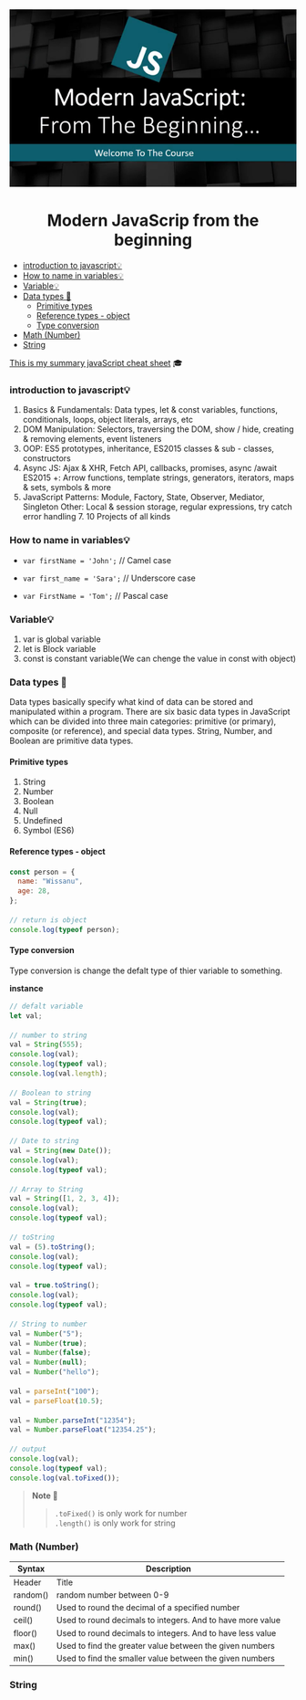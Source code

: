 <div align = "center" >
  <img src = "img/banner.png" alt = "javaScritp banner" >
  <h1 > Modern JavaScrip from the beginning </h1> 
</div >

- [introduction to javascript💡](#introduction-to-javascript)
- [How to name in variables💡](#how-to-name-in-variables)
- [Variable💡](#variable)
- [Data types 📄](#data-types-)
  - [Primitive types](#primitive-types)
  - [Reference types - object](#reference-types---object)
  - [Type conversion](#type-conversion)
- [Math (Number)](#math-number)
- [String](#string)

[This is my summary javaScript cheat sheet](https://docs.google.com/spreadsheets/d/15doGb6DQk_ULSSX6rGCPuz110nyPoUi35FM1fwBvT_s/edit?usp=sharing) 🎓

### introduction to javascript💡

1. Basics & Fundamentals: Data types, let & const variables, functions, conditionals, loops, object literals, arrays, etc
2. DOM Manipulation: Selectors, traversing the DOM, show / hide, creating & removing elements, event listeners
3. OOP: ES5 prototypes, inheritance, ES2015 classes & sub - classes, constructors
4. Async JS: Ajax & XHR, Fetch API, callbacks, promises, async /await ES2015 +: Arrow functions, template strings, generators, iterators, maps & sets, symbols & more
5. JavaScript Patterns: Module, Factory, State, Observer, Mediator, Singleton Other: Local & session storage, regular expressions, try catch error handling 7. 10 Projects of all kinds

### How to name in variables💡

- `var firstName = 'John';` // Camel case

- `var first_name = 'Sara';` // Underscore case

- `var FirstName = 'Tom';` // Pascal case

### Variable💡

1. var is global variable
2. let is Block variable
3. const is constant variable(We can chenge the value in const with object)

### Data types 📄

Data types basically specify what kind of data can be stored and manipulated within a program. There are six basic data types in JavaScript which can be divided into three main categories: primitive (or primary), composite (or reference), and special data types. String, Number, and Boolean are primitive data types.

#### Primitive types

1. String
2. Number
3. Boolean
4. Null
5. Undefined
6. Symbol (ES6)

#### Reference types - object

```js
const person = {
  name: "Wissanu",
  age: 28,
};

// return is object
console.log(typeof person);
```

#### Type conversion

Type conversion is change the defalt type of thier variable to something.

**instance**

```js
// defalt variable
let val;

// number to string
val = String(555);
console.log(val);
console.log(typeof val);
console.log(val.length);

// Boolean to string
val = String(true);
console.log(val);
console.log(typeof val);

// Date to string
val = String(new Date());
console.log(val);
console.log(typeof val);

// Array to String
val = String([1, 2, 3, 4]);
console.log(val);
console.log(typeof val);

// toString
val = (5).toString();
console.log(val);
console.log(typeof val);

val = true.toString();
console.log(val);
console.log(typeof val);

// String to number
val = Number("5");
val = Number(true);
val = Number(false);
val = Number(null);
val = Number("hello");

val = parseInt("100");
val = parseFloat(10.5);

val = Number.parseInt("12354");
val = Number.parseFloat("12354.25");

// output
console.log(val);
console.log(typeof val);
console.log(val.toFixed());
```

> **Note 📑**
>
> > `.toFixed()` is only work for number  
> > `.length()` is only work for string

### Math (Number)

| Syntax   | Description                                                |
| -------- | ---------------------------------------------------------- |
| Header   | Title                                                      |
| random() | random number between 0-9                                  |
| round()  | Used to round the decimal of a specified number            |
| ceil()   | Used to round decimals to integers. And to have more value |
| floor()  | Used to round decimals to integers. And to have less value |
| max()    | Used to find the greater value between the given numbers   |
| min()    | Used to find the smaller value between the given numbers   |

### String
